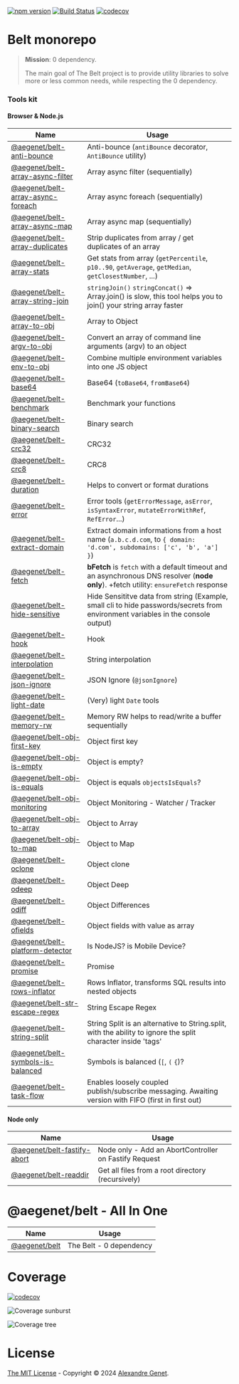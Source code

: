 [![npm version](https://img.shields.io/npm/v/@aegenet/belt.svg)](https://www.npmjs.com/package/@aegenet/belt)
[![Build Status](https://github.com/aegenet/belt/actions/workflows/ci.yml/badge.svg)](https://github.com/aegenet/belt/actions)
[![codecov](https://codecov.io/gh/aegenet/belt/branch/master/graph/badge.svg?token=XWMNA00XFY)](https://codecov.io/gh/aegenet/belt)
<br />

# Belt monorepo

> **Mission**: 0 dependency.
>
> The main goal of The Belt project is to provide utility libraries to solve more or less common needs, while respecting the 0 dependency.

### Tools kit

#### Browser & Node.js

| Name                                                                               | Usage                                                                                                                                 |
| ---------------------------------------------------------------------------------- | ------------------------------------------------------------------------------------------------------------------------------------- |
| [@aegenet/belt-anti-bounce](./packages/belt-anti-bounce/README.md)                 | Anti-bounce (`antiBounce` decorator, `AntiBounce` utility)                                                                            |
| [@aegenet/belt-array-async-filter](./packages/belt-array-async-filter/README.md)   | Array async filter (sequentially)                                                                                                     |
| [@aegenet/belt-array-async-foreach](./packages/belt-array-async-foreach/README.md) | Array async foreach (sequentially)                                                                                                    |
| [@aegenet/belt-array-async-map](./packages/belt-array-async-map/README.md)         | Array async map (sequentially)                                                                                                        |
| [@aegenet/belt-array-duplicates](./packages/belt-array-duplicates/README.md)       | Strip duplicates from array / get duplicates of an array                                                                              |
| [@aegenet/belt-array-stats](./packages/belt-array-stats/README.md)                 | Get stats from array (`getPercentile`, `p10..90`, `getAverage`, `getMedian`, `getClosestNumber`, ...)                                 |
| [@aegenet/belt-array-string-join](./packages/belt-array-string-join/README.md)     | `stringJoin()` `stringConcat()` => Array.join() is slow, this tool helps you to join() your string array faster                       |
| [@aegenet/belt-array-to-obj](./packages/belt-array-to-obj/README.md)               | Array to Object                                                                                                                       |
| [@aegenet/belt-argv-to-obj](./packages/belt-argv-to-obj/README.md)                 | Convert an array of command line arguments (argv) to an object                                                                        |
| [@aegenet/belt-env-to-obj](./packages/belt-env-to-obj/README.md)                   | Combine multiple environment variables into one JS object                                                                             |
| [@aegenet/belt-base64](./packages/belt-base64/README.md)                           | Base64 (`toBase64`, `fromBase64`)                                                                                                     |
| [@aegenet/belt-benchmark](./packages/belt-benchmark/README.md)                     | Benchmark your functions                                                                                                              |
| [@aegenet/belt-binary-search](./packages/belt-binary-search/README.md)             | Binary search                                                                                                                         |
| [@aegenet/belt-crc32](./packages/belt-crc32/README.md)                             | CRC32                                                                                                                                 |
| [@aegenet/belt-crc8](./packages/belt-crc8/README.md)                               | CRC8                                                                                                                                  |
| [@aegenet/belt-duration](./packages/belt-duration/README.md)                       | Helps to convert or format durations                                                                                                  |
| [@aegenet/belt-error](./packages/belt-error/README.md)                             | Error tools (`getErrorMessage`, `asError`, `isSyntaxError`, `mutateErrorWithRef`, `RefError`...)                                      |
| [@aegenet/belt-extract-domain](./packages/belt-extract-domain/README.md)           | Extract domain informations from a host name (`a.b.c.d.com`, to `{ domain: 'd.com', subdomains: ['c', 'b', 'a'] }`)                   |
| [@aegenet/belt-fetch](./packages/belt-fetch/README.md)                             | **bFetch** is `fetch` with a default timeout and an asynchronous DNS resolver (**node only**). +fetch utility: `ensureFetch` response |
| [@aegenet/belt-hide-sensitive](./packages/belt-hide-sensitive/README.md)           | Hide Sensititve data from string (Example, small cli to hide passwords/secrets from environment variables in the console output)      |
| [@aegenet/belt-hook](./packages/belt-hook/README.md)                               | Hook                                                                                                                                  |
| [@aegenet/belt-interpolation](./packages/belt-interpolation/README.md)             | String interpolation                                                                                                                  |
| [@aegenet/belt-json-ignore](./packages/belt-json-ignore/README.md)                 | JSON Ignore (`@jsonIgnore`)                                                                                                           |
| [@aegenet/belt-light-date](./packages/belt-light-date/README.md)                   | (Very) light `Date` tools                                                                                                             |
| [@aegenet/belt-memory-rw](./packages/belt-memory-rw/README.md)                     | Memory RW helps to read/write a buffer sequentially                                                                                   |
| [@aegenet/belt-obj-first-key](./packages/belt-obj-first-key/README.md)             | Object first key                                                                                                                      |
| [@aegenet/belt-obj-is-empty](./packages/belt-obj-is-empty/README.md)               | Object is empty?                                                                                                                      |
| [@aegenet/belt-obj-is-equals](./packages/belt-obj-is-equals/README.md)             | Object is equals `objectsIsEquals`?                                                                                                   |
| [@aegenet/belt-obj-monitoring](./packages/belt-obj-monitoring/README.md)           | Object Monitoring - Watcher / Tracker                                                                                                 |
| [@aegenet/belt-obj-to-array](./packages/belt-obj-to-array/README.md)               | Object to Array                                                                                                                       |
| [@aegenet/belt-obj-to-map](./packages/belt-obj-to-map/README.md)                   | Object to Map                                                                                                                         |
| [@aegenet/belt-oclone](./packages/belt-oclone/README.md)                           | Object clone                                                                                                                          |
| [@aegenet/belt-odeep](./packages/belt-odeep/README.md)                             | Object Deep                                                                                                                           |
| [@aegenet/belt-odiff](./packages/belt-odiff/README.md)                             | Object Differences                                                                                                                    |
| [@aegenet/belt-ofields](./packages/belt-ofields/README.md)                         | Object fields with value as array                                                                                                     |
| [@aegenet/belt-platform-detector](./packages/belt-platform-detector/README.md)     | Is NodeJS? is Mobile Device?                                                                                                          |
| [@aegenet/belt-promise](./packages/belt-promise/README.md)                         | Promise                                                                                                                               |
| [@aegenet/belt-rows-inflator](./packages/belt-rows-inflator/README.md)             | Rows Inflator, transforms SQL results into nested objects                                                                             |
| [@aegenet/belt-str-escape-regex](./packages/belt-str-escape-regex/README.md)       | String Escape Regex                                                                                                                   |
| [@aegenet/belt-string-split](./packages/belt-string-split/README.md)               | String Split is an alternative to String.split, with the ability to ignore the split character inside 'tags'                          |
| [@aegenet/belt-symbols-is-balanced](./packages/belt-symbols-is-balanced/README.md) | Symbols is balanced (`[`, `(` `{`)?                                                                                                   |
| [@aegenet/belt-task-flow](./packages/belt-task-flow/README.md)                     | Enables loosely coupled publish/subscribe messaging. Awaiting version with FIFO (first in first out)                                  |

#### Node only

| Name                                                                   | Usage                                                 |
| ---------------------------------------------------------------------- | ----------------------------------------------------- |
| [@aegenet/belt-fastify-abort](./packages/belt-fastify-abort/README.md) | Node only - Add an AbortController on Fastify Request |
| [@aegenet/belt-readdir](./packages/belt-readdir/README.md)             | Get all files from a root directory (recursively)     |

# @aegenet/belt - All In One

| Name                                       | Usage                   |
| ------------------------------------------ | ----------------------- |
| [@aegenet/belt](./packages/belt/README.md) | The Belt - 0 dependency |

# Coverage

[![codecov](https://codecov.io/gh/aegenet/belt/branch/master/graph/badge.svg?token=XWMNA00XFY)](https://codecov.io/gh/aegenet/belt)

![Coverage sunburst](https://codecov.io/gh/aegenet/belt/branch/master/graphs/sunburst.svg?token=XWMNA00XFY)

![Coverage tree](https://codecov.io/gh/aegenet/belt/branch/master/graphs/tree.svg?token=XWMNA00XFY)

# License

[The MIT License](LICENSE) - Copyright © 2024 [Alexandre Genet](https://github.com/aegenet).
